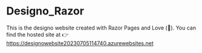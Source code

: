 ﻿# Designo_Razor


This is the designo website created with Razor Pages and Love (💖). You can find the hosted site at 👉 https://designowebsite20230705114740.azurewebsites.net
